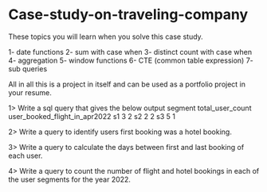 # Case-study-on-traveling-company

These topics you will learn when you solve this case study.

1- date functions
2- sum with case when
3- distinct count with case when
4- aggregation
5- window functions
6- CTE (common table expression)
7- sub queries

All in all this is a project in itself and can be used as a portfolio project in your resume.

1> Write a sql query that gives the below output
segment     total_user_count    user_booked_flight_in_apr2022
s1                  3                     2
s2                  2                     2
s3                  5                     1

2> Write a query to identify users first booking was a hotel booking.

3> Write a query to calculate the days between first and last booking of each user.

4> Write a query to count the number of flight and hotel bookings in each of the user segments for the year 2022.
